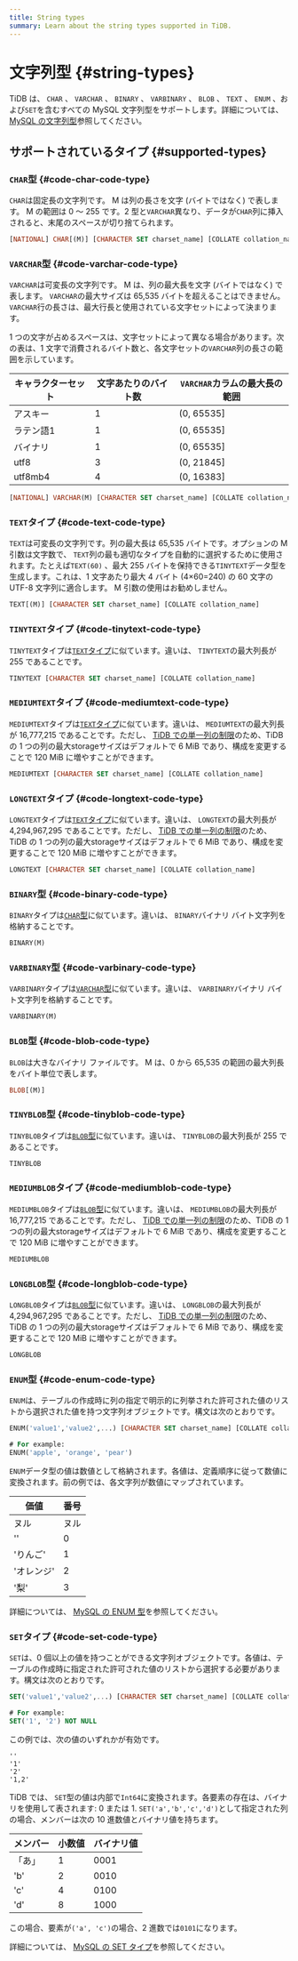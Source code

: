 ```yaml
---
title: String types
summary: Learn about the string types supported in TiDB.
---
```


# 文字列型 {#string-types}

TiDB は、 `CHAR` 、 `VARCHAR` 、 `BINARY` 、 `VARBINARY` 、 `BLOB` 、 `TEXT` 、 `ENUM` 、および`SET`を含むすべての MySQL 文字列型をサポートします。詳細については、 [MySQL の文字列型](https://dev.mysql.com/doc/refman/5.7/en/string-types.html)参照してください。

## サポートされているタイプ {#supported-types}

### <code>CHAR</code>型 {#code-char-code-type}

`CHAR`は固定長の文字列です。 M は列の長さを文字 (バイトではなく) で表します。 M の範囲は 0 ～ 255 です。2 型と`VARCHAR`異なり、データが`CHAR`列に挿入されると、末尾のスペースが切り捨てられます。

```sql
[NATIONAL] CHAR[(M)] [CHARACTER SET charset_name] [COLLATE collation_name]
```

### <code>VARCHAR</code>型 {#code-varchar-code-type}

`VARCHAR`は可変長の文字列です。 M は、列の最大長を文字 (バイトではなく) で表します。 `VARCHAR`の最大サイズは 65,535 バイトを超えることはできません。 `VARCHAR`行の長さは、最大行長と使用されている文字セットによって決まります。

1 つの文字が占めるスペースは、文字セットによって異なる場合があります。次の表は、1 文字で消費されるバイト数と、各文字セットの`VARCHAR`列の長さの範囲を示しています。

| キャラクターセット | 文字あたりのバイト数 | `VARCHAR`カラムの最大長の範囲 |
| --------- | ---------- | ------------------- |
| アスキー      | 1          | (0, 65535]          |
| ラテン語1     | 1          | (0, 65535]          |
| バイナリ      | 1          | (0, 65535]          |
| utf8      | 3          | (0, 21845]          |
| utf8mb4   | 4          | (0, 16383]          |

```sql
[NATIONAL] VARCHAR(M) [CHARACTER SET charset_name] [COLLATE collation_name]
```

### <code>TEXT</code>タイプ {#code-text-code-type}

`TEXT`は可変長の文字列です。列の最大長は 65,535 バイトです。オプションの M 引数は文字数で、 `TEXT`列の最も適切なタイプを自動的に選択するために使用されます。たとえば`TEXT(60)` 、最大 255 バイトを保持できる`TINYTEXT`データ型を生成します。これは、1 文字あたり最大 4 バイト (4×60=240) の 60 文字の UTF-8 文字列に適合します。 M 引数の使用はお勧めしません。

```sql
TEXT[(M)] [CHARACTER SET charset_name] [COLLATE collation_name]
```

### <code>TINYTEXT</code>タイプ {#code-tinytext-code-type}

`TINYTEXT`タイプは[`TEXT`タイプ](#text-type)に似ています。違いは、 `TINYTEXT`の最大列長が 255 であることです。

```sql
TINYTEXT [CHARACTER SET charset_name] [COLLATE collation_name]
```

### <code>MEDIUMTEXT</code>タイプ {#code-mediumtext-code-type}

`MEDIUMTEXT`タイプは[`TEXT`タイプ](#text-type)に似ています。違いは、 `MEDIUMTEXT`の最大列長が 16,777,215 であることです。ただし、 [TiDB での単一列の制限](/tidb-limitations.md#limitation-on-a-single-column)のため、TiDB の 1 つの列の最大storageサイズはデフォルトで 6 MiB であり、構成を変更することで 120 MiB に増やすことができます。

```sql
MEDIUMTEXT [CHARACTER SET charset_name] [COLLATE collation_name]
```

### <code>LONGTEXT</code>タイプ {#code-longtext-code-type}

`LONGTEXT`タイプは[`TEXT`タイプ](#text-type)に似ています。違いは、 `LONGTEXT`の最大列長が 4,294,967,295 であることです。ただし、 [TiDB での単一列の制限](/tidb-limitations.md#limitation-on-a-single-column)のため、TiDB の 1 つの列の最大storageサイズはデフォルトで 6 MiB であり、構成を変更することで 120 MiB に増やすことができます。

```sql
LONGTEXT [CHARACTER SET charset_name] [COLLATE collation_name]
```

### <code>BINARY</code>型 {#code-binary-code-type}

`BINARY`タイプは[`CHAR`型](#char-type)に似ています。違いは、 `BINARY`バイナリ バイト文字列を格納することです。

```sql
BINARY(M)
```

### <code>VARBINARY</code>型 {#code-varbinary-code-type}

`VARBINARY`タイプは[`VARCHAR`型](#varchar-type)に似ています。違いは、 `VARBINARY`バイナリ バイト文字列を格納することです。

```sql
VARBINARY(M)
```

### <code>BLOB</code>型 {#code-blob-code-type}

`BLOB`は大きなバイナリ ファイルです。 M は、0 から 65,535 の範囲の最大列長をバイト単位で表します。

```sql
BLOB[(M)]
```

### <code>TINYBLOB</code>型 {#code-tinyblob-code-type}

`TINYBLOB`タイプは[`BLOB`型](#blob-type)に似ています。違いは、 `TINYBLOB`の最大列長が 255 であることです。

```sql
TINYBLOB
```

### <code>MEDIUMBLOB</code>タイプ {#code-mediumblob-code-type}

`MEDIUMBLOB`タイプは[`BLOB`型](#blob-type)に似ています。違いは、 `MEDIUMBLOB`の最大列長が 16,777,215 であることです。ただし、 [TiDB での単一列の制限](/tidb-limitations.md#limitation-on-a-single-column)のため、TiDB の 1 つの列の最大storageサイズはデフォルトで 6 MiB であり、構成を変更することで 120 MiB に増やすことができます。

```sql
MEDIUMBLOB
```

### <code>LONGBLOB</code>型 {#code-longblob-code-type}

`LONGBLOB`タイプは[`BLOB`型](#blob-type)に似ています。違いは、 `LONGBLOB`の最大列長が 4,294,967,295 であることです。ただし、 [TiDB での単一列の制限](/tidb-limitations.md#limitation-on-a-single-column)のため、TiDB の 1 つの列の最大storageサイズはデフォルトで 6 MiB であり、構成を変更することで 120 MiB に増やすことができます。

```sql
LONGBLOB
```

### <code>ENUM</code>型 {#code-enum-code-type}

`ENUM`は、テーブルの作成時に列の指定で明示的に列挙された許可された値のリストから選択された値を持つ文字列オブジェクトです。構文は次のとおりです。

```sql
ENUM('value1','value2',...) [CHARACTER SET charset_name] [COLLATE collation_name]

# For example:
ENUM('apple', 'orange', 'pear')
```

`ENUM`データ型の値は数値として格納されます。各値は、定義順序に従って数値に変換されます。前の例では、各文字列が数値にマップされています。

| 価値             | 番号 |
| -------------- | -- |
| ヌル             | ヌル |
| &#39;&#39;     | 0  |
| &#39;りんご&#39;  | 1  |
| &#39;オレンジ&#39; | 2  |
| &#39;梨&#39;    | 3  |

詳細については、 [MySQL の ENUM 型](https://dev.mysql.com/doc/refman/5.7/en/enum.html)を参照してください。

### <code>SET</code>タイプ {#code-set-code-type}

`SET`は、0 個以上の値を持つことができる文字列オブジェクトです。各値は、テーブルの作成時に指定された許可された値のリストから選択する必要があります。構文は次のとおりです。

```sql
SET('value1','value2',...) [CHARACTER SET charset_name] [COLLATE collation_name]

# For example:
SET('1', '2') NOT NULL
```

この例では、次の値のいずれかが有効です。

```
''
'1'
'2'
'1,2'
```

TiDB では、 `SET`型の値は内部で`Int64`に変換されます。各要素の存在は、バイナリを使用して表されます: 0 または 1. `SET('a','b','c','d')`として指定された列の場合、メンバーは次の 10 進数値とバイナリ値を持ちます。

| メンバー        | 小数値 | バイナリ値 |
| ----------- | --- | ----- |
| 「あ」         | 1   | 0001  |
| &#39;b&#39; | 2   | 0010  |
| &#39;c&#39; | 4   | 0100  |
| &#39;d&#39; | 8   | 1000  |

この場合、要素が`('a', 'c')`の場合、2 進数では`0101`になります。

詳細については、 [MySQL の SET タイプ](https://dev.mysql.com/doc/refman/5.7/en/set.html)を参照してください。
